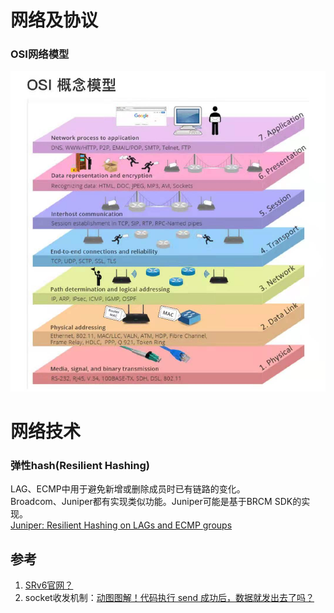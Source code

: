 # 网络及协议

### OSI网络模型
![osi_net](../images/osi.jpeg)



# 网络技术

### 弹性hash(Resilient Hashing)
LAG、ECMP中用于避免新增或删除成员时已有链路的变化。  
Broadcom、Juniper都有实现类似功能。Juniper可能是基于BRCM SDK的实现。  
[Juniper: Resilient Hashing on LAGs and ECMP groups](https://www.juniper.net/documentation/us/en/software/junos/interfaces-ethernet-switches/topics/topic-map/switches-interface-resilient-hashing.html)

## 参考
1. [SRv6官网？](https://www.segment-routing.net/)
2. socket收发机制：[动图图解！代码执行 send 成功后，数据就发出去了吗？](https://mp.weixin.qq.com/s/cLiUuakA9kYReKHzn86zpQ)
